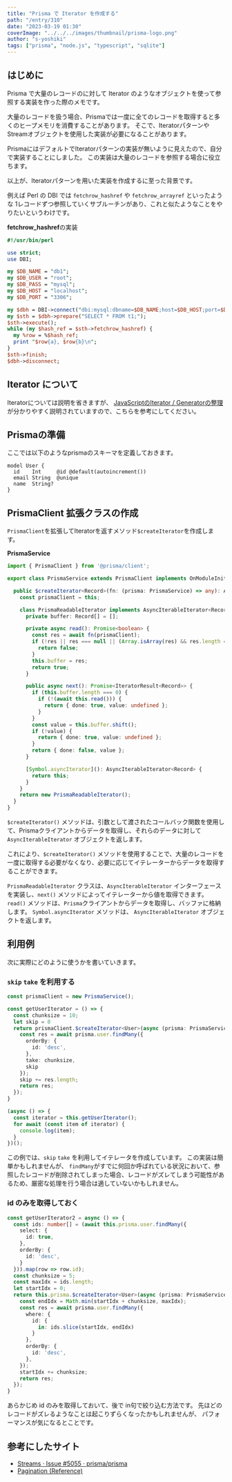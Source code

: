 ```yaml
---
title: "Prisma で Iterator を作成する"
path: "/entry/310"
date: "2023-03-19 01:30"
coverImage: "../../../images/thumbnail/prisma-logo.png"
author: "s-yoshiki"
tags: ["prisma", "node.js", "typescript", "sqlite"]
---
```


## はじめに

Prisma で大量のレコードのに対して Iterator のようなオブジェクトを使って参照する実装を作った際のメモです。

大量のレコードを扱う場合、Prismaでは一度に全てのレコードを取得すると多くのヒープメモリを消費することがあります。
そこで、IteratorパターンやStreamオブジェクトを使用した実装が必要になることがあります。

PrismaにはデフォルトでIteratorパターンの実装が無いように見えたので、自分で実装することにしました。
この実装は大量のレコードを参照する場合に役立ちます。

以上が、Iteratorパターンを用いた実装を作成するに至った背景です。

例えば Perl の DBI では `fetchrow_hashref` や `fetchrow_arrayref` といったような 1レコードずつ参照していくサブルーチンがあり、これと似たようなことをやりたいというわけです。

**fetchrow_hashref**の実装

```perl
#!/usr/bin/perl

use strict;
use DBI;

my $DB_NAME = "db1";
my $DB_USER = "root";
my $DB_PASS = "mysql";
my $DB_HOST = "localhost";
my $DB_PORT = "3306";

my $dbh = DBI->connect("dbi:mysql:dbname=$DB_NAME;host=$DB_HOST;port=$DB_PORT","$DB_USER","$DB_PASS") or die "$!\n Error: failed to connect to DB.\n";
my $sth = $dbh->prepare("SELECT * FROM t1;");
$sth->execute();
while (my $hash_ref = $sth->fetchrow_hashref) {
  my %row = %$hash_ref;
  print "$row{a}, $row{b}\n";
}
$sth->finish;
$dbh->disconnect;
```

## Iterator について

Iteratorについては説明を省きますが、
[JavaScriptのIterator / Generatorの整理](https://zenn.dev/qnighy/articles/112af47edfda96)
が分かりやすく説明されていますので、こちらを参考にしてください。

## Prismaの準備

ここでは以下のようなprismaのスキーマを定義しておきます。

```prisma
model User {
  id    Int     @id @default(autoincrement())
  email String  @unique
  name  String?
}
```

## PrismaClient 拡張クラスの作成

`PrismaClient`を拡張してIteratorを返すメソッド`$createIterator`を作成します。

**PrismaService**

```ts
import { PrismaClient } from '@prisma/client';

export class PrismaService extends PrismaClient implements OnModuleInit {

  public $createIterator<Record>(fn: (prisma: PrismaService) => any): AsyncIterableIterator<Record> {
    const prismaClient = this;

    class PrismaReadableIterator implements AsyncIterableIterator<Record> {
      private buffer: Record[] = [];

      private async read(): Promise<boolean> {
        const res = await fn(prismaClient);
        if (!res || res === null || (Array.isArray(res) && res.length === 0)) {
          return false;
        }
        this.buffer = res;
        return true;
      }

      public async next(): Promise<IteratorResult<Record>> {
        if (this.buffer.length === 0) {
          if (!(await this.read())) {
            return { done: true, value: undefined };
          }
        }
        const value = this.buffer.shift();
        if (!value) {
          return { done: true, value: undefined };
        }
        return { done: false, value };
      }

      [Symbol.asyncIterator](): AsyncIterableIterator<Record> {
        return this;
      }
    }
    return new PrismaReadableIterator();
  }
}
```

`$createIterator()` メソッドは、引数として渡されたコールバック関数を使用して、Prismaクライアントからデータを取得し、それらのデータに対して `AsyncIterableIterator` オブジェクトを返します。

これにより、`$createIterator()` メソッドを使用することで、大量のレコードを一度に取得する必要がなくなり、必要に応じてイテレーターからデータを取得することができます。

`PrismaReadableIterator` クラスは、`AsyncIterableIterator` インターフェースを実装し、`next()` メソッドによってイテレーターから値を取得できます。
`read()` メソッドは、`Prisma`クライアントからデータを取得し、バッファに格納します。
`Symbol.asyncIterator` メソッドは、 `AsyncIterableIterator` オブジェクトを返します。

## 利用例

次に実際にどのように使うかを書いていきます。

### `skip` `take` を利用する

```ts
const prismaClient = new PrismaService();

const getUserIterator = () => {
  const chunksize = 10;
  let skip = 0
  return prismaClient.$createIterator<User>(async (prisma: PrismaService): Promise<User[]>  => {
    const res = await prisma.user.findMany({
      orderBy: {
        id: 'desc',
      },
      take: chunksize,
      skip
    });
    skip += res.length;
    return res;
  });
}

(async () => {
  const iterator = this.getUserIterator();
  for await (const item of iterator) {
    console.log(item);
  }
})();
```

この例では、`skip` `take` を利用してイテレータを作成しています。
この実装は簡単かもしれませんが、
`findMany`がすでに何回か呼ばれている状況において、参照したレコードが削除されてしまった場合、レコードがズレてしまう可能性があるため、厳密な処理を行う場合は適していないかもしれません。

### id のみを取得しておく

```ts
const getUserIterator2 = async () => {
  const ids: number[] = (await this.prisma.user.findMany({
    select: {
      id: true,
    },
    orderBy: {
      id: 'desc',
    }
  })).map(row => row.id);
  const chunksize = 5;
  const maxIdx = ids.length;
  let startIdx = 0;
  return this.prisma.$createIterator<User>(async (prisma: PrismaService): Promise<User[]>  => {
    const endIdx = Math.min(startIdx + chunksize, maxIdx);
    const res = await prisma.user.findMany({
      where: {
        id: {
          in: ids.slice(startIdx, endIdx)
        }
      },
      orderBy: {
        id: 'desc',
      },
    });
    startIdx += chunksize;
    return res;
  });
}
```

あらかじめ id のみを取得しておいて、後で in句で絞り込む方法です。
先ほどのレコードがズレるようなことは起こりずらくなったかもしれませんが、
パフォーマンスが気になるとことです。


## 参考にしたサイト

- [Streams · Issue #5055 · prisma/prisma](https://github.com/prisma/prisma/issues/5055)
- [Pagination (Reference)](https://www.prisma.io/docs/concepts/components/prisma-client/pagination)